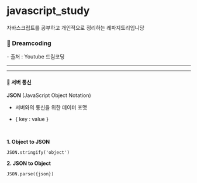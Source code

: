 # javascript_study
자바스크립트를 공부하고 개인적으로 정리하는 레파지토리입니당



<h3> 📂 Dreamcoding </h3>
-  출처 : Youtube 드림코딩

***
***


<h4>📌 서버 통신 </h4>


**JSON** (JavaScript Object Notation) 
- 서버와의 통신을 위한 데이터 포맷

- { key : value }


<br>

**1. Object to JSON**

``` 
JSON.stringify('object') 
```
**2. JSON to Object**

``` 
JSON.parse({json}) 
```